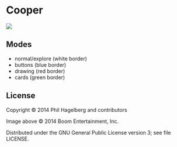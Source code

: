 # Cooper

<img src="http://p.hagelb.org/cooper.jpg" />

## Modes

* normal/explore (white border)
* buttons (blue border)
* drawing (red border)
* cards (green border)

## License

Copyright © 2014 Phil Hagelberg and contributors

Image above © 2014 Boom Entertainment, Inc.

Distributed under the GNU General Public License version 3; see file LICENSE.
